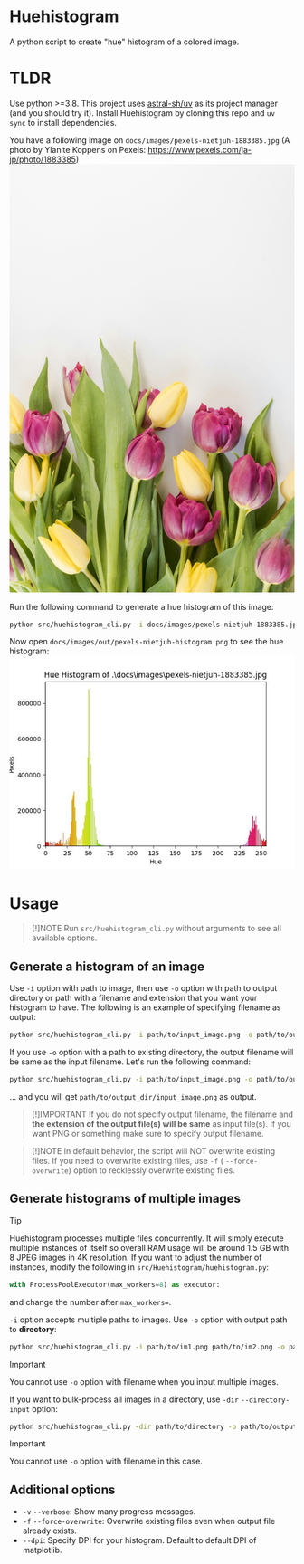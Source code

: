 # Huehistogram

A python script to create "hue" histogram of a colored image.

# TLDR

Use python >=3.8. This project uses [astral-sh/uv](https://github.com/astral-sh/uv) as its project manager (and you
should try it). Install Huehistogram by cloning this repo and ``uv sync`` to install dependencies.

You have a following image on `docs/images/pexels-nietjuh-1883385.jpg` (A photo by Ylanite Koppens on
Pexels: https://www.pexels.com/ja-jp/photo/1883385)
![An imgage contains some ruby-red and yellow coloured beautiful flowers and its leaves on white background](docs/images/pexels-nietjuh-1883385.jpg)

Run the following command to generate a hue histogram of this image:

```bash
python src/huehistogram_cli.py -i docs/images/pexels-nietjuh-1883385.jpg -o docs/images/out/pexels-nietjuh-histogram.png
```

Now open ``docs/images/out/pexels-nietjuh-histogram.png`` to see the hue histogram:
![A hue histogram generated by this script; showing green, orange, and red bars on peak](docs/images/pexels-nietjuh-1883385-histogram.jpg)

# Usage

> [!]NOTE
> Run `src/huehistogram_cli.py` without arguments to see all available options.

## Generate a histogram of an image

Use `-i` option with path to image, then use `-o` option with path to output directory or path with a filename and
extension that you want your histogram to have. The following is an example of specifying filename as output:

```bash
python src/huehistogram_cli.py -i path/to/input_image.png -o path/to/output_histogram.png
```

If you use `-o` option with a path to existing directory, the output filename will be same as the input filename. Let's
run the following command:

```bash
python src/huehistogram_cli.py -i path/to/input_image.png -o path/to/output_dir/
```

... and you will get `path/to/output_dir/input_image.png` as output.

> [!]IMPORTANT
> If you do not specify output filename, the filename and **the extension of the output file(s) will be same** as input
> file(s). If you want PNG or something make sure to specify output filename.

> [!]NOTE
> In default behavior, the script will NOT overwrite existing files. If you need to overwrite existing files, use `-f` (
`--force-overwrite`) option to recklessly overwrite existing files.

## Generate histograms of multiple images

> [!TIP]
> Huehistogram processes multiple files concurrently. It will simply execute multiple instances of itself so overall RAM
> usage will be around 1.5 GB with 8 JPEG images in 4K resolution. If you want to adjust the number of instances, modify
> the following in `src/Huehistogram/huehistogram.py`:
> ```python    
> with ProcessPoolExecutor(max_workers=8) as executor:
> ```
> and change the number after `max_workers=`.

`-i` option accepts multiple paths to images. Use `-o` option with output path to **directory**:

```bash
python src/huehistogram_cli.py -i path/to/im1.png path/to/im2.png -o path/to/output_dir/
```

> [!IMPORTANT]
> You cannot use `-o` option with filename when you input multiple images.

If you want to bulk-process all images in a directory, use `-dir` `--directory-input` option:

```bash
python src/huehistogram_cli.py -dir path/to/directory -o path/to/output_dir/
```

> [!IMPORTANT]
> You cannot use `-o` option with filename in this case.

## Additional options

- `-v` `--verbose`: Show many progress messages.
- `-f` `--force-overwrite`: Overwrite existing files even when output file already exists.
- `--dpi`: Specify DPI for your histogram. Default to default DPI of matplotlib.